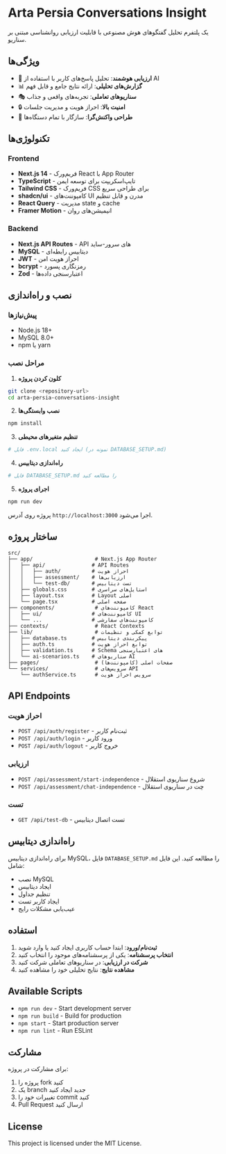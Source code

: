 # Arta Persia Conversations Insight

یک پلتفرم تحلیل گفتگوهای هوش مصنوعی با قابلیت ارزیابی روانشناسی مبتنی بر سناریو.

## ویژگی‌ها

- 🧠 **ارزیابی هوشمند**: تحلیل پاسخ‌های کاربر با استفاده از AI
- 📊 **گزارش‌های تحلیلی**: ارائه نتایج جامع و قابل فهم
- 🎭 **سناریوهای تعاملی**: تجربه‌های واقعی و جذاب
- 🔒 **امنیت بالا**: احراز هویت و مدیریت جلسات
- 📱 **طراحی واکنش‌گرا**: سازگار با تمام دستگاه‌ها

## تکنولوژی‌ها

### Frontend
- **Next.js 14** - فریم‌ورک React با App Router
- **TypeScript** - تایپ‌اسکریپت برای توسعه ایمن
- **Tailwind CSS** - فریم‌ورک CSS برای طراحی سریع
- **shadcn/ui** - کامپوننت‌های UI مدرن و قابل تنظیم
- **React Query** - مدیریت state و cache
- **Framer Motion** - انیمیشن‌های روان

### Backend
- **Next.js API Routes** - API های سرور-ساید
- **MySQL** - دیتابیس رابطه‌ای
- **JWT** - احراز هویت امن
- **bcrypt** - رمزنگاری پسورد
- **Zod** - اعتبارسنجی داده‌ها

## نصب و راه‌اندازی

### پیش‌نیازها
- Node.js 18+ 
- MySQL 8.0+
- npm یا yarn

### مراحل نصب

1. **کلون کردن پروژه**
```bash
git clone <repository-url>
cd arta-persia-conversations-insight
```

2. **نصب وابستگی‌ها**
```bash
npm install
```

3. **تنظیم متغیرهای محیطی**
```bash
# فایل .env.local ایجاد کنید (نمونه در DATABASE_SETUP.md)
```

4. **راه‌اندازی دیتابیس**
```bash
# فایل DATABASE_SETUP.md را مطالعه کنید
```

5. **اجرای پروژه**
```bash
npm run dev
```

پروژه روی آدرس `http://localhost:3000` اجرا می‌شود.

## ساختار پروژه

```
src/
├── app/                    # Next.js App Router
│   ├── api/               # API Routes
│   │   ├── auth/          # احراز هویت
│   │   ├── assessment/    # ارزیابی‌ها
│   │   └── test-db/       # تست دیتابیس
│   ├── globals.css        # استایل‌های سراسری
│   ├── layout.tsx         # Layout اصلی
│   └── page.tsx           # صفحه اصلی
├── components/             # کامپوننت‌های React
│   ├── ui/                # کامپوننت‌های UI
│   └── ...                # کامپوننت‌های سفارشی
├── contexts/               # React Contexts
├── lib/                    # توابع کمکی و تنظیمات
│   ├── database.ts        # پیکربندی دیتابیس
│   ├── auth.ts            # توابع احراز هویت
│   ├── validation.ts      # Schema های اعتبارسنجی
│   └── ai-scenarios.ts    # سناریوهای AI
├── pages/                  # صفحات اصلی (کامپوننت‌ها)
└── services/               # سرویس‌های API
    └── authService.ts      # سرویس احراز هویت
```

## API Endpoints

### احراز هویت
- `POST /api/auth/register` - ثبت‌نام کاربر
- `POST /api/auth/login` - ورود کاربر
- `POST /api/auth/logout` - خروج کاربر

### ارزیابی
- `POST /api/assessment/start-independence` - شروع سناریوی استقلال
- `POST /api/assessment/chat-independence` - چت در سناریوی استقلال

### تست
- `GET /api/test-db` - تست اتصال دیتابیس

## راه‌اندازی دیتابیس

برای راه‌اندازی دیتابیس MySQL، فایل `DATABASE_SETUP.md` را مطالعه کنید. این فایل شامل:

- نصب MySQL
- ایجاد دیتابیس
- تنظیم جداول
- ایجاد کاربر تست
- عیب‌یابی مشکلات رایج

## استفاده

1. **ثبت‌نام/ورود**: ابتدا حساب کاربری ایجاد کنید یا وارد شوید
2. **انتخاب پرسشنامه**: یکی از پرسشنامه‌های موجود را انتخاب کنید
3. **شرکت در ارزیابی**: در سناریوهای تعاملی شرکت کنید
4. **مشاهده نتایج**: نتایج تحلیلی خود را مشاهده کنید

## Available Scripts

- `npm run dev` - Start development server
- `npm run build` - Build for production
- `npm start` - Start production server
- `npm run lint` - Run ESLint

## مشارکت

برای مشارکت در پروژه:

1. پروژه را fork کنید
2. یک branch جدید ایجاد کنید
3. تغییرات خود را commit کنید
4. Pull Request ارسال کنید

## License

This project is licensed under the MIT License.
